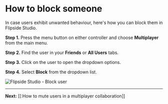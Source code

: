 # How to block someone

In case users exhibit unwanted behaviour, here's how you can block them in Flipside Studio.

**Step 1.** Press the menu button on either controller and choose **Multiplayer** from the main menu.

**Step 2.** Find the user in your **Friends** or **All Users** tabs.

**Step 3.** Click on the user to open the dropdown options.

**Step 4.** Select **Block** from the dropdown list.

![Flipside Studio - Block user](https://www.flipsidexr.com/files/docs/2023.2/5-6_block.png)

---

**Next:** [[:How to mute users in a multiplayer collaboration]]
